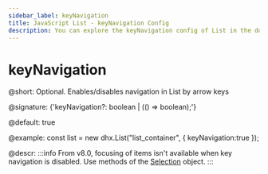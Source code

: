 ```yaml
---
sidebar_label: keyNavigation
title: JavaScript List - keyNavigation Config 
description: You can explore the keyNavigation config of List in the documentation of the DHTMLX JavaScript UI library. Browse developer guides and API reference, try out code examples and live demos, and download a free 30-day evaluation version of DHTMLX Suite.
---
```


# keyNavigation

@short: Optional. Enables/disables navigation in List by arrow keys

@signature: {'keyNavigation?: boolean | (() => boolean);'}

@default: true

@example:
const list = new dhx.List("list_container", {
	keyNavigation:true
});

@descr:
:::info
From v8.0, focusing of items isn't available when key navigation is disabled. Use methods of the [Selection](selection.md#methods) object.
:::

[comment]: # (@related: list/configuration.md#arrow-keys-navigation)
